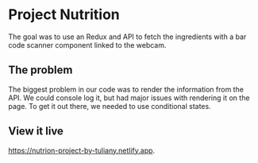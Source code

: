 # Project Nutrition


The goal was to use an Redux and API to fetch the ingredients with a bar code scanner component linked to the webcam. 

## The problem

The biggest problem in our code was to render the information from the API. We could console log it, but had major issues with rendering it on the page. To get it out there, we needed to use conditional states. 

## View it live

https://nutrion-project-by-tuliany.netlify.app.
